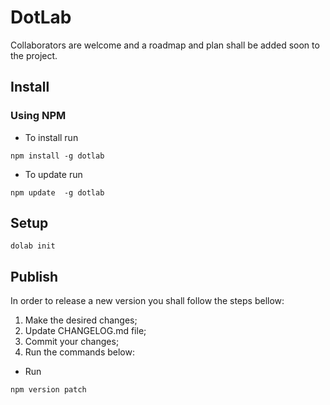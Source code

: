 # DotLab

Collaborators are welcome and a roadmap and plan shall be added soon to the project.

## Install

### Using NPM

- To install run

```
npm install -g dotlab
```

- To update run

```
npm update  -g dotlab
```

## Setup 

```
dolab init
```

## Publish

In order to release a new version you shall follow the steps bellow:

1. Make the desired changes;
2. Update CHANGELOG.md file;
3. Commit your changes;
4. Run the commands below:

- Run

```
npm version patch
```
